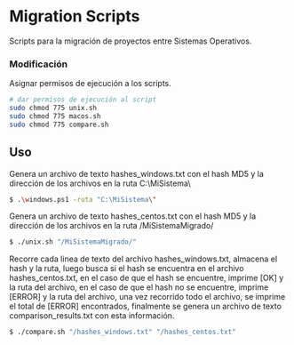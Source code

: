 # Migration Scripts

Scripts para la migración de proyectos entre Sistemas Operativos.

### Modificación

Asignar permisos de ejecución a los scripts.

``` bash
# dar permisos de ejecución al script
sudo chmod 775 unix.sh
sudo chmod 775 macos.sh
sudo chmod 775 compare.sh
```

## Uso

Genera un archivo de texto hashes_windows.txt con el hash MD5 y la dirección de los archivos en la ruta C:\MiSistema\

```bash
$ .\windows.ps1 -ruta "C:\MiSistema\"
```

Genera un archivo de texto hashes_centos.txt con el hash MD5 y la dirección de los archivos en la ruta /MiSistemaMigrado/

```bash
$ ./unix.sh "/MiSistemaMigrado/"
```

Recorre cada linea de texto del archivo hashes_windows.txt, almacena el hash y la ruta, luego busca si el hash se encuentra en el archivo hashes_centos.txt, en el caso de que el hash se encuentre, imprime [OK] y la ruta del archivo, en el caso de que el hash no se encuentre, imprime [ERROR] y la ruta del archivo, una vez recorrido todo el archivo, se imprime el total de [ERROR] encontrados, finalmente se genera un archivo de texto comparison_results.txt con esta información.

```bash
$ ./compare.sh "/hashes_windows.txt" "/hashes_centos.txt"
```